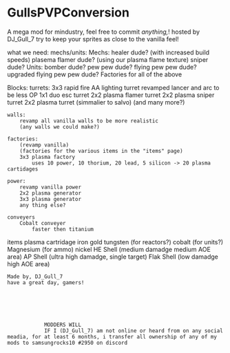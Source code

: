 # GullsPVPConversion
A mega mod for mindustry, feel free to commit *anything,*! hosted by DJ_Gull_7
try to keep your sprites as close to the vanilla feel!

what we need: 
mechs/units: 
    Mechs: 
        healer dude? (with increased build speeds) 
        plasema flamer dude? (using our plasma flame texture) 
        sniper dude? 
    Units: 
        bomber dude? 
        pew pew dude? 
        flying pew pew dude? 
        upgraded flying pew pew dude?
    Factories for all of the above

Blocks:
    turrets:
        3x3 rapid fire AA lighting turret
        revamped lancer and arc to be less OP
        1x1 duo esc turret
        2x2 plasma flamer turret
        2x2 plasma sniper turret
        2x2 plasma turret (simmalier to salvo)
        (and many more?)
    
    walls:
        revamp all vanilla walls to be more realistic
        (any walls we could make?)
    
    factories:
        (revamp vanilla)
        (factories for the various items in the "items" page)
        3x3 plasma factory
            uses 10 power, 10 thorium, 20 lead, 5 silicon -> 20 plasma cartidages

    power:
        revamp vanilla power
        2x2 plasma generator
        3x3 plasma generator
        any thing else?

    conveyers
        Cobalt conveyer
            faster then titanium

items
    plasma cartridage
    iron
    gold
    tungsten (for reactors?)
    cobalt (for units?)
    Magnesium (for ammo)
    nickel
    HE Shell (medium damadge medium AOE area)
    AP Shell (ultra high damadge, single target)
    Flak Shell (low damadge high AOE area)


    Made by, DJ_Gull_7
    have a great day, gamers!






                MODDERS WILL
                IF I (DJ_Gull_7) am not online or heard from on any social meadia, for at least 6 months, i transfer all ownership of any of my mods to samsungrocks10 #2950 on discord

